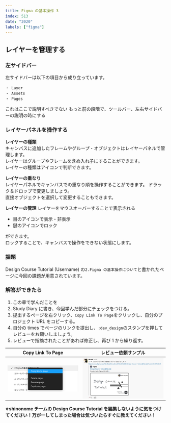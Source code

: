 ```yaml
---
title: Figma の基本操作 3
index: 513
date: "2020"
labels: ["figma"]
---
```


## レイヤーを管理する

### 左サイドバー

左サイドバーは以下の項目から成り立っています。

```
・ Layer
・ Assets
・ Pages
```

これはここで説明すべきでない
もっと前の段階で、ツールバー、左右サイドバーの説明の時にする

### レイヤーパネルを操作する

**レイヤーの種類**  
キャンバスに追加したフレームやグループ・オブジェクトはレイヤーパネルで管理します。  
レイヤーはグループやフレームを含め入れ子にすることができます。  
レイヤーの種類はアイコンで判断できます。

**レイヤーの重なり**  
レイヤーパネルでキャンバスでの重なり順を操作することができます。
ドラック＆ドロップで変更しましょう。  
直接オブジェクトを選択して変更することもできます。

**レイヤーの管理**
レイヤーをマウスオーバーすることで表示される

- 目のアイコンで表示・非表示
- 鍵のアイコンでロック

ができます。  
ロックすることで、キャンバスで操作をできない状態にします。

### 課題

Design Course Tutorial (Username) の`2.Figma の基本操作について`と書かれたページに今回の課題が用意されています。

### 解答ができたら

1. この章で学んだことを
2. Study Diary に書き、今回学んだ部分にチェックをつける。
3. 提出するページを右クリック、`Copy Link To Page`をクリックし、自分のプロジェクト URL をコピーする。
4. 自分の times でページのリンクを提出し、`:dev_design`のスタンプを押してレビューをお願いしましょう。
5. レビューで指摘されたことがあれば修正し、再び 1 から繰り返す。

| Copy Link To Page                                     | レビュー依頼サンプル                            |
| ----------------------------------------------------- | ----------------------------------------------- |
| ![Copy Link To Page](../../assets/copyLinkToPage.png) | ![Please Review](../../assets/pleaseReview.png) |

**※shinonome チームの Design Course Tutorial を編集しないように気をつけてください！万が一してしまった場合は気づいたらすぐに教えてください！**
